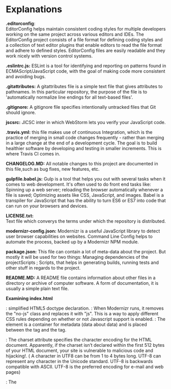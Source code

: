 # Explanations

**.editorconfig**:  
EditorConfig helps maintain consistent coding styles for multiple developers working on the same project across various
editors and IDEs. The EditorConfig project consists of a file format for defining coding styles and a collection of text
editor plugins that enable editors to read the file format and adhere to defined styles. EditorConfig files are easily 
readable and they work nicely with version control systems.

**.eslintrc.js:**
ESLint is a tool for identifying and reporting on patterns found in ECMAScript/JavaScript code, with the goal of making 
code more consistent and avoiding bugs. 

**.gitattributes:**
A gitattributes file is a simple text file that gives attributes to pathnames. In this particular repository,
the purpose of the file is to 'automatically normalize line endings for all text-based files'.

**.gitignore:**
A gitignore file specifies intentionally untracked files that Git should ignore.

**jscsrc:**
JlCSC inter in which WebStorm lets you verify your JavaScript code.

**.travis.yml:**
this file makes use of continuous Integration, which is the practice of merging in small code changes frequently -
rather than merging in a large change at the end of a development cycle. The goal is to build healthier software by
developing and testing in smaller increments. This is where Travis CI comes in.

**CHANGELOG.MD:**
All notable changes to this project are documented in this file,such as bug fixes, new features, etc.

**gulpfile.babel.js:**
Gulp is a tool that helps you out with several tasks when it comes to web development. It's often used to do front end 
tasks like: Spinning up a web server; reloading the browser automatically whenever a file is saved; Optimizing assets 
like CSS, JavaScript, and images. Babel is a transpiler for JavaScript that has the ability to turn ES6 or ES7 into 
code that can run on your browsers and devices.

**LICENSE.txt:**                      
Text file which converys the terms under which the repository is distributed.

**modernizr-config.json:**
Modernizr is a useful JavaScript library to detect user browser capabilities on websites. Command Line Config helps to
automate the process, backed up by a Modernizr NPM module. 

**package.json:**
This file can contain a lot of meta-data about the project. But mostly it will be used for two things:
Managing dependencies of the projectScripts ; Scripts, that helps in generating builds, running tests and other stuff
in regards to the project.

**README.MD:** A README file contains information about other files in a directory or archive of computer software. 
A form of documentation, it is usually a simple plain text file.

**Examining index.html**
<!doctype html> : simplified HTML5 doctype declaration.

<html class="no-js" lang=""> : When Modernizr runs, it removes the "no-js" class and replaces it with "js". This is a
way to apply different CSS rules depending on whether or not Javascript support is enabled.

<head>: The <head> element is a container for metadata (data about data) and is placed between the <html> tag and the
<body> tag.

<meta charset="utf-8">: The charset attribute specifies the character encoding for the HTML document. Apparently, if
the charset isn’t declared within the first 512 bytes of your HTML document, your site is vulnerable to malicious code
and hijacking!. ( 	A character in UTF8 can be from 1 to 4 bytes long. UTF-8 can represent any character in the
Unicode standard. UTF-8 is backwards compatible with ASCII. UTF-8 is the preferred encoding for e-mail and web pages)

<title></title>: The <title> element defines the title of the document, and is required in all HTML/XHTML documents.
The <title> element: defines a title in the browser tab; provides a title for the page when it is added to favorites;
displays a title for the page in search engine results


